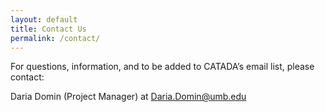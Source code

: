 ```yaml
---
layout: default
title: Contact Us
permalink: /contact/
---
```

<p>For questions, information, and to be added to CATADA’s email list, please contact: 

 Daria Domin (Project Manager) at <a href="mailto:Daria.Domin@umb.edu">Daria.Domin@umb.edu</a>  </p>